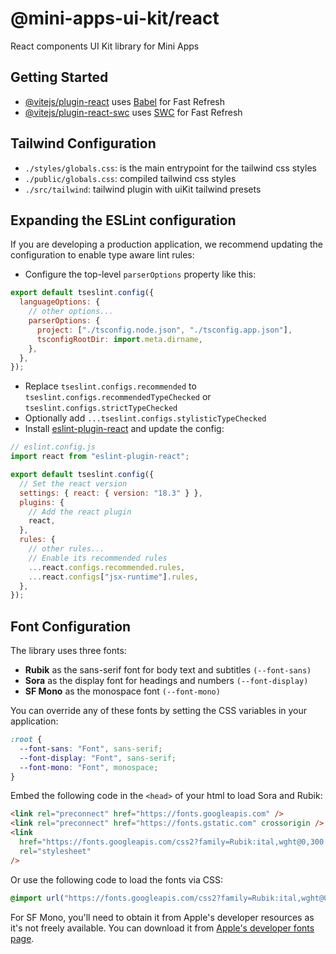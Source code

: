 # @mini-apps-ui-kit/react

React components UI Kit library for Mini Apps

## Getting Started

- [@vitejs/plugin-react](https://github.com/vitejs/vite-plugin-react/blob/main/packages/plugin-react/README.md) uses [Babel](https://babeljs.io/) for Fast Refresh
- [@vitejs/plugin-react-swc](https://github.com/vitejs/vite-plugin-react-swc) uses [SWC](https://swc.rs/) for Fast Refresh

## Tailwind Configuration

- `./styles/globals.css`: is the main entrypoint for the tailwind css styles
- `./public/globals.css`: compiled tailwind css styles
- `./src/tailwind`: tailwind plugin with uiKit tailwind presets

## Expanding the ESLint configuration

If you are developing a production application, we recommend updating the configuration to enable type aware lint rules:

- Configure the top-level `parserOptions` property like this:

```js
export default tseslint.config({
  languageOptions: {
    // other options...
    parserOptions: {
      project: ["./tsconfig.node.json", "./tsconfig.app.json"],
      tsconfigRootDir: import.meta.dirname,
    },
  },
});
```

- Replace `tseslint.configs.recommended` to `tseslint.configs.recommendedTypeChecked` or `tseslint.configs.strictTypeChecked`
- Optionally add `...tseslint.configs.stylisticTypeChecked`
- Install [eslint-plugin-react](https://github.com/jsx-eslint/eslint-plugin-react) and update the config:

```js
// eslint.config.js
import react from "eslint-plugin-react";

export default tseslint.config({
  // Set the react version
  settings: { react: { version: "18.3" } },
  plugins: {
    // Add the react plugin
    react,
  },
  rules: {
    // other rules...
    // Enable its recommended rules
    ...react.configs.recommended.rules,
    ...react.configs["jsx-runtime"].rules,
  },
});
```

## Font Configuration

The library uses three fonts:
- **Rubik** as the sans-serif font for body text and subtitles `(--font-sans)`
- **Sora** as the display font for headings and numbers `(--font-display)`
- **SF Mono** as the monospace font `(--font-mono)`

You can override any of these fonts by setting the CSS variables in your application:

```css
:root {
  --font-sans: "Font", sans-serif;
  --font-display: "Font", sans-serif;
  --font-mono: "Font", monospace;
}
```

Embed the following code in the `<head>` of your html to load Sora and Rubik:

```html
<link rel="preconnect" href="https://fonts.googleapis.com" />
<link rel="preconnect" href="https://fonts.gstatic.com" crossorigin />
<link
  href="https://fonts.googleapis.com/css2?family=Rubik:ital,wght@0,300..900;1,300..900&family=Sora:wght@100..800&display=swap"
  rel="stylesheet"
/>
```

Or use the following code to load the fonts via CSS:

```css
@import url("https://fonts.googleapis.com/css2?family=Rubik:ital,wght@0,300..900;1,300..900&family=Sora:wght@100..800&display=swap");
```

For SF Mono, you'll need to obtain it from Apple's developer resources as it's not freely available. You can download it from [Apple's developer fonts page](https://developer.apple.com/fonts/).
